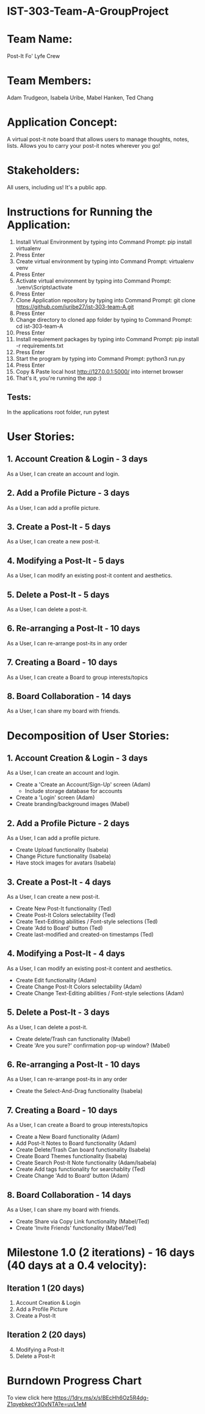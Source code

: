 # IST-303-Team-A-GroupProject
# Team Name:
Post-It Fo' Lyfe Crew
# Team Members:
Adam Trudgeon, Isabela Uribe, Mabel Hanken, Ted Chang
# Application Concept:
A virtual post-it note board that allows users to manage thoughts, notes, lists. Allows you to carry your post-it notes wherever you go!
# Stakeholders:
All users, including us! It's a public app.
# Instructions for Running the Application:
1. Install Virtual Environment by typing into Command Prompt: pip install virtualenv
2. Press Enter
3. Create virtual environment by typing into Command Prompt: virtualenv venv
4. Press Enter
5. Activate virtual environment by typing into Command Prompt: .\venv\Scripts\activate
6. Press Enter
7. Clone Application repository by typing into Command Prompt: git clone https://github.com/iuribe27/ist-303-team-A.git
8. Press Enter
9. Change directory to cloned app folder by typing to Command Prompt: cd ist-303-team-A
10. Press Enter
11. Install requirement packages by typing into Command Prompt: pip install -r requirements.txt
12. Press Enter
13. Start the program by typing into Command Prompt: python3 run.py
14. Press Enter
15. Copy & Paste local host http://127.0.0.1:5000/ into internet browser
16. That's it, you're running the app :)
## Tests:
In the applications root folder, run pytest
# User Stories:
## 1. Account Creation & Login - 3 days
As a User, I can create an account and login.
## 2. Add a Profile Picture - 3 days
As a User, I can add a profile picture.
## 3. Create a Post-It - 5 days
As a User, I can create a new post-it.
## 4. Modifying a Post-It - 5 days
As a User, I can modify an existing post-it content and aesthetics.
## 5. Delete a Post-It - 5 days
As a User, I can delete a post-it.
## 6. Re-arranging a Post-It - 10 days
As a User, I can re-arrange post-its in any order
## 7. Creating a Board - 10 days
As a User, I can create a Board to group interests/topics
## 8. Board Collaboration - 14 days
As a User, I can share my board with friends.
# Decomposition of User Stories:
## 1. Account Creation & Login - 3 days
As a User, I can create an account and login.
- Create a 'Create an Account/Sign-Up' screen (Adam)
  - Include storage database for accounts
- Create a 'Login' screen (Adam)
- Create branding/background images (Mabel)
## 2. Add a Profile Picture - 2 days
As a User, I can add a profile picture.
- Create Upload functionality (Isabela)
- Change Picture functionality (Isabela)
- Have stock images for avatars (Isabela)
## 3. Create a Post-It - 4 days
As a User, I can create a new post-it.
- Create New Post-It functionality (Ted)
- Create Post-It Colors selectability (Ted)
- Create Text-Editing abilities / Font-style selections (Ted)
- Create 'Add to Board' button (Ted)
- Create last-modified and created-on timestamps (Ted)
## 4. Modifying a Post-It - 4 days
As a User, I can modify an existing post-it content and aesthetics.
- Create Edit functionality (Adam)
- Create Change Post-It Colors selectability (Adam)
- Create Change Text-Editing abilities / Font-style selections (Adam)
## 5. Delete a Post-It - 3 days
As a User, I can delete a post-it.
- Create delete/Trash can functionality (Mabel)
- Create 'Are you sure?' confirmation pop-up window? (Mabel)
## 6. Re-arranging a Post-It - 10 days
As a User, I can re-arrange post-its in any order
- Create the Select-And-Drag functionality (Isabela)
## 7. Creating a Board - 10 days
As a User, I can create a Board to group interests/topics
- Create a New Board functionality (Adam)
- Add Post-It Notes to Board functionality (Adam)
- Create Delete/Trash Can board functionality (Isabela)
- Create Board Themes functionality (Isabela)
- Create Search Post-It Note functionality (Adam/Isabela)
- Create Add tags functionality for searchablity (Ted)
- Create Change 'Add to Board' button (Adam)
## 8. Board Collaboration - 14 days
As a User, I can share my board with friends.
- Create Share via Copy Link functionality (Mabel/Ted)
- Create 'Invite Friends' functionality (Mabel/Ted)
# Milestone 1.0 (2 iterations) - 16 days (40 days at a 0.4 velocity):
## Iteration 1 (20 days)
1. Account Creation & Login
2. Add a Profile Picture
3. Create a Post-It
## Iteration 2 (20 days)
4. Modifying a Post-It
5. Delete a Post-It
# Burndown Progress Chart
To view click here https://1drv.ms/x/s!BEcHh6Oz5R4dg-Z1qyebkecY3OvNTA?e=uvL1eM
